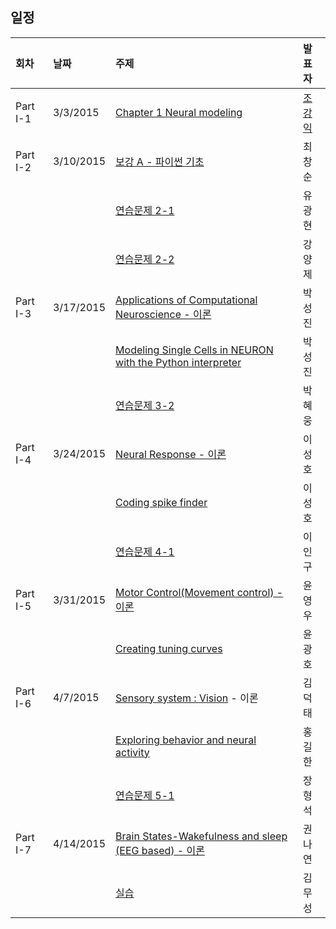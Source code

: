 
## 일정
|회차	    |날짜	   |주제	                                                    |발표자	|
|:---	    |:---	   |:---	                                                    |:---	|
|Part I-1    |3/3/2015  |[Chapter 1 Neural modeling](study01/d01.md) |[조강익](https://www.facebook.com/kangik)  |
|Part I-2    |3/10/2015 | [보강 A - 파이썬 기초](study02/d02.md)  | 최창순 |
|            |          | [연습문제 2-1](study02/d02.md)  | 유광현 |
|            |          | [연습문제 2-2](study02/d02.md)  | 강양제 |
|Part I-3    |3/17/2015 | [Applications of Computational Neuroscience - 이론](study03/d03.md)  | 박성진 |
|            |          | [Modeling Single Cells in NEURON with the Python interpreter](study03/d03.md) | 박성진 |
|            |          | [연습문제 3-2](study03/d03.md) | 박혜웅 |
|Part I-4    |3/24/2015 | [Neural Response - 이론](study04/d04.md)  | 이성호 |
|            |          | [Coding spike finder](study04/d04.md) | 이성호 |
|            |          | [연습문제 4-1](study04/d04.md)                                               | 이인구 |
|Part I-5    |3/31/2015 | [Motor Control(Movement control) - 이론](study05/d05.md)   | 윤영우   |
|            |          | [Creating tuning curves](study05/d05.md)  | 윤광호 |
|Part I-6    |4/7/2015  | [Sensory system : Vision](study06/d06.md) - 이론   | 김덕태   |
|            |          | [Exploring behavior and neural activity](study06/d06.md)   | 홍길한   |
|            |          | [연습문제 5-1](study06/d06.md)   | 장형석   |
|Part I-7    |4/14/2015 | [Brain States-Wakefulness and sleep (EEG based) - 이론](study07/d07.md)   | 권나연   |
|            |          | [실습](study07/d07.md)                                | 김무성   |

